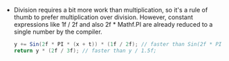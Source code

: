 * Division requires a bit more work than multiplication, so it's a rule of thumb to prefer multiplication over division. However, constant expressions like 1f / 2f and also 2f * Mathf.PI are already reduced to a single number by the compiler.
    ```c#
  y += Sin(2f * PI * (x + t)) * (1f / 2f); // faster than Sin(2f * PI * (x + t)) / 2f
  return y * (2f / 3f); // faster than y / 1.5f;
    ```